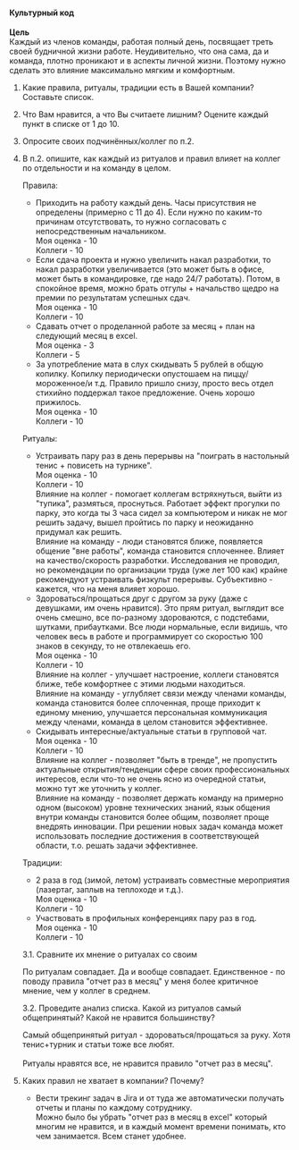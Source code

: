 #### Культурный код

**Цель**
<br/>
Каждый из членов команды, работая полный день, посвящает треть своей будничной жизни работе.
Неудивительно, что она сама, да и команда, плотно проникают и в аспекты личной жизни. Поэтому 
нужно сделать это влияние максимально мягким и комфортным.

1. Какие правила, ритуалы, традиции есть в Вашей компании? Составьте список.
2. Что Вам нравится, а что Вы считаете лишним? Оцените каждый пункт в списке от 1 до 10.
3. Опросите своих подчинённых/коллег по п.2.
5. В п.2. опишите, как каждый из ритуалов и правил влияет на коллег по отдельности и на команду в целом.

    Правила:
    
    * Приходить на работу каждый день. Часы присутствия не определены (примерно с 11 до 4). 
    Если нужно по каким-то причинам отсутствовать, то нужно согласовать с непосредственным начальником. \
    Моя оценка - 10 \
    Коллеги - 10
    * Если сдача проекта и нужно увеличить накал разработки, то накал разработки увеличивается (это
    может быть в офисе, может быть в командировке, где надо 24/7 работать). Потом,
    в спокойное время, можно брать отгулы + начальство щедро на премии по результатам успешных сдач. \
    Моя оценка - 10 \
    Коллеги - 10
    * Сдавать отчет о проделанной работе за месяц + план на следующий месяц в excel. \
    Моя оценка - 3 \
    Коллеги - 5
    * За употребление мата в слух скидывать 5 рублей в общую копилку. Копилку периодически
    опустошаем на пиццу/мороженное/и т.д. Правило пришло снизу, просто весь отдел стихийно 
    поддержал такое предложение. Очень хорошо прижилось. \
    Моя оценка - 10 \
    Коллеги - 10
    
    Ритуалы:
    
    * Устраивать пару раз в день перерывы на "поиграть в настольный тенис + повисеть на турнике". \
    Моя оценка - 10 \
    Коллеги - 10 \
    Влияние на коллег - помогает коллегам встряхнуться, выйти из "тупика", размяться, проснуться.
    Работает эффект прогулки по парку, это когда ты 3 часа сидел за компьютером и никак не мог решить
    задачу, вышел пройтись по парку и неожиданно придумал как решить. \
    Влияние на команду - люди становятся ближе, появляется общение "вне работы", команда становится
    сплоченнее. Влияет на качество/скорость разработки. Исследования не проводил, но рекомендации по
    организации труда (уже лет 100 как) крайне рекомендуют устраивать физкульт перерывы. Субъективно - 
    кажется, что на меня влияет хорошо.
    * Здороваться/прощаться друг с другом за руку (даже с девушками, им очень нравится). Это прям ритуал,
    выглядит все очень смешно, все по-разному здороваются, с подстебами, шутками, прибаутками. Все люди
    нормальные, если видишь, что человек весь в работе и программирует со скоростью 100 знаков в
    секунду, то не отвлекаешь его.\
    Моя оценка - 10 \
    Коллеги - 10 \
    Влияние на коллег - улучшает настроение, коллеги становятся ближе, тебе комфортнее с этими людьми
    находиться. \
    Влияние на команду - углубляет связи между членами команды, команда становится более сплоченная,
    проще приходит к единому мнению, улучшается персональная коммуникация между членами, команда в
    целом становится эффективнее.
    * Скидывать интересные/актуальные статьи в групповой чат. \
    Моя оценка - 10 \
    Коллеги - 10 \
    Влияние на коллег - позволяет "быть в тренде", не пропустить актуальные открытия/тенденции сфере
    своих профессиональных интересов, если что-то не очень ясно из очередной статьи, можно тут же
    уточнить у коллег. \
    Влияние на команду - позволяет держать команду на примерно одном (высоком) уровне технических знаний,
    язык общения внутри команды становится более общим, позволяет проще внедрять инновации. При решении
    новых задач команда может использовать последние достижения в соответствующей области, т.о. решать
    задачи эффективнее.  
    
    Традиции:
    
    * 2 раза в год (зимой, летом) устраивать совместные мероприятия (лазертаг, заплыв на теплоходе и т.д.). \
    Моя оценка - 10 \
    Коллеги - 10
    * Участвовать в профильных конференциях пару раз в год. \
    Моя оценка - 10 \
    Коллеги - 10
    
    3.1. Сравните их мнение о ритуалах со своим

    По ритуалам совпадает. Да и вообще совпадает. Единственное - по поводу правила "отчет раз в месяц"
    у меня более критичное мнение, чем у коллег в среднем.

    3.2. Проведите анализ списка. Какой из ритуалов самый общепринятый? Какой не нравится большинству?
    
    Самый общепринятый ритуал - здороваться/прощаться за руку. Хотя тенис+турник и статьи тоже все любят.
    <br/><br/>
    Ритуалы нравятся все, не нравится правило "отчет раз в месяц".
    
4. Каких правил не хватает в компании? Почему?

    * Вести трекинг задач в Jira и от туда же автоматически получать отчеты и планы по каждому сотруднику. \
    Можно было бы убрать "отчет раз в месяц в excel" который многим не нравится, и в каждый момент времени
    понимать, кто чем занимается. Всем станет удобнее.